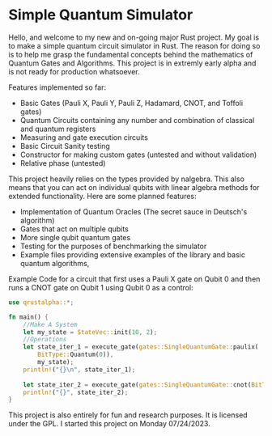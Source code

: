 # Simple Quantum Simulator

Hello, and welcome to my new and on-going major Rust project. My goal is to make a simple quantum circuit simulator in Rust.
The reason for doing so is to help me grasp the fundamental concepts behind the mathematics of Quantum Gates and Algorithms.
This project is in extremly early alpha and is not ready for production whatsoever. 

Features implemented so far:
- Basic Gates (Pauli X, Pauli Y, Pauli Z, Hadamard, CNOT, and Toffoli gates)
- Quantum Circuits containing any number and combination of classical and quantum registers
- Measuring and gate execution circuits
- Basic Circuit Sanity testing
- Constructor for making custom gates (untested and without validation)
- Relative phase (untested)

This project heavily relies on the types provided by nalgebra. This also means that you can act on individual qubits with linear algebra methods for extended functionality.
Here are some planned features:
- Implementation of Quantum Oracles (The secret sauce in Deutsch's algorithm)
- Gates that act on multiple qubits
- More single qubit quantum gates
- Testing for the purposes of benchmarking the simulator
- Example files providing extensive examples of the library and basic quantum algorithms,


Example Code for a circuit that first uses a Pauli X gate on Qubit 0 and then runs a CNOT gate on Qubit 1 using Qubit 0 as a control:
```rust
use qrustalpha::*;

fn main() {
    //Make A System
    let my_state = StateVec::init(10, 2);
    //Operations
    let state_iter_1 = execute_gate(gates::SingleQuantumGate::paulix(
        BitType::Quantum(0)), 
        my_state);
    println!("{}\n", state_iter_1);
    
    let state_iter_2 = execute_gate(gates::SingleQuantumGate::cnot(BitType::Quantum(0), BitType::Quantum(1)), state_iter_1);
    println!("{}", state_iter_2);
}
```

This project is also entirely for fun and research purposes. It is licensed under the GPL.
I started this project on Monday 07/24/2023.